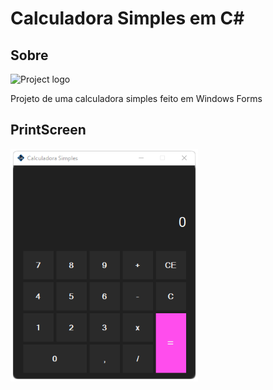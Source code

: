 <p align="left">  
  <h1>Calculadora Simples em C#</h1>   
</p>


## Sobre
<img width=50px height=50px src="https://raw.githubusercontent.com/lucasmachadom4/calculadora-c-sharp/development/Calculadora/Calc_v2.ico" alt="Project logo">

Projeto de uma calculadora simples feito em Windows Forms

## PrintScreen

<img width=300px height=372px src="https://raw.githubusercontent.com/lucasmachadom4/calculadora-c-sharp/development/screen_calc.png" alt="PrintScreen calculadora">
